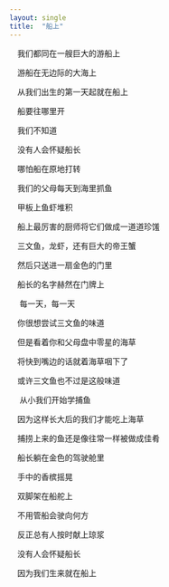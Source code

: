 ```yaml
---
layout: single
title:  "船上"
---
```

&emsp;我们都同在一艘巨大的游船上

&emsp;游船在无边际的大海上

&emsp;从我们出生的第一天起就在船上

&emsp;船要往哪里开

&emsp;我们不知道

&emsp;没有人会怀疑船长

&emsp;哪怕船在原地打转

&emsp;我们的父母每天到海里抓鱼

&emsp;甲板上鱼虾堆积

&emsp;船上最厉害的厨师将它们做成一道道珍馐

&emsp;三文鱼，龙虾，还有巨大的帝王蟹

&emsp;然后只送进一扇金色的门里

&emsp;船长的名字赫然在门牌上

&emsp; 每一天，每一天

&emsp;你很想尝试三文鱼的味道

&emsp;但是看着你和父母盘中零星的海草

&emsp;将快到嘴边的话就着海草咽下了

&emsp;或许三文鱼也不过是这般味道

&emsp; 从小我们开始学捕鱼

&emsp;因为这样长大后的我们才能吃上海草

&emsp;捕捞上来的鱼还是像往常一样被做成佳肴

&emsp;船长躺在金色的驾驶舱里

&emsp;手中的香槟摇晃

&emsp;双脚架在船舵上        

&emsp;不用管船会驶向何方

&emsp;反正总有人按时献上琼浆                      

&emsp;没有人会怀疑船长    

&emsp;因为我们生来就在船上